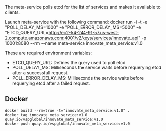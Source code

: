 The meta-service polls etcd for the list of services and makes it available to clients.

Launch meta-service with the following command:
docker run -i -t -e "POLL_DELAY_MS=1000" -e "POLL_ERROR_DELAY_MS=5000" -e "ETCD_QUERY_URL=http://ec2-54-244-91-57.us-west-2.compute.amazonaws.com:4001/v2/keys/services/innovate_api" -p 10001:8080 --rm --name meta-service innovate_meta_service:v1.0

These are required environment variables: 
* ETCD_QUERY_URL: Defines the query used to poll etcd
* POLL_DELAY_MS: Milliseconds the service waits before requerying etcd after a successfull request.
* POLL_ERROR_DELAY_MS: Milliseconds the service waits before requerying etcd after a failed request.

## Docker
```
docker build --rm=true -t="innovate_meta_service:v1.0" .
docker tag innovate_meta_service:v1.0 quay.io/vspglobal/innovate_meta_service:v1.0
docker push quay.io/vspglobal/innovate_meta_service:v1.0
```
